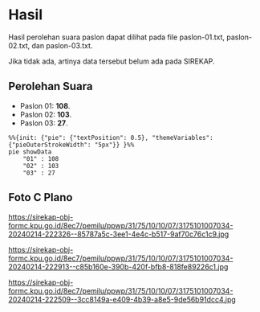 # Hasil

Hasil perolehan suara paslon dapat dilihat pada file paslon-01.txt, paslon-02.txt, dan paslon-03.txt.

Jika tidak ada, artinya data tersebut belum ada pada SIREKAP.

## Perolehan Suara

 * Paslon 01: **108**.
 * Paslon 02: **103**.
 * Paslon 03: **27**.

```mermaid
%%{init: {"pie": {"textPosition": 0.5}, "themeVariables": {"pieOuterStrokeWidth": "5px"}} }%%
pie showData
    "01" : 108
    "02" : 103
    "03" : 27
```
## Foto C Plano

https://sirekap-obj-formc.kpu.go.id/8ec7/pemilu/ppwp/31/75/10/10/07/3175101007034-20240214-222326--85787a5c-3ee1-4e4c-b517-9af70c76c1c9.jpg

https://sirekap-obj-formc.kpu.go.id/8ec7/pemilu/ppwp/31/75/10/10/07/3175101007034-20240214-222913--c85b160e-390b-420f-bfb8-818fe89226c1.jpg

https://sirekap-obj-formc.kpu.go.id/8ec7/pemilu/ppwp/31/75/10/10/07/3175101007034-20240214-222509--3cc8149a-e409-4b39-a8e5-9de56b91dcc4.jpg
